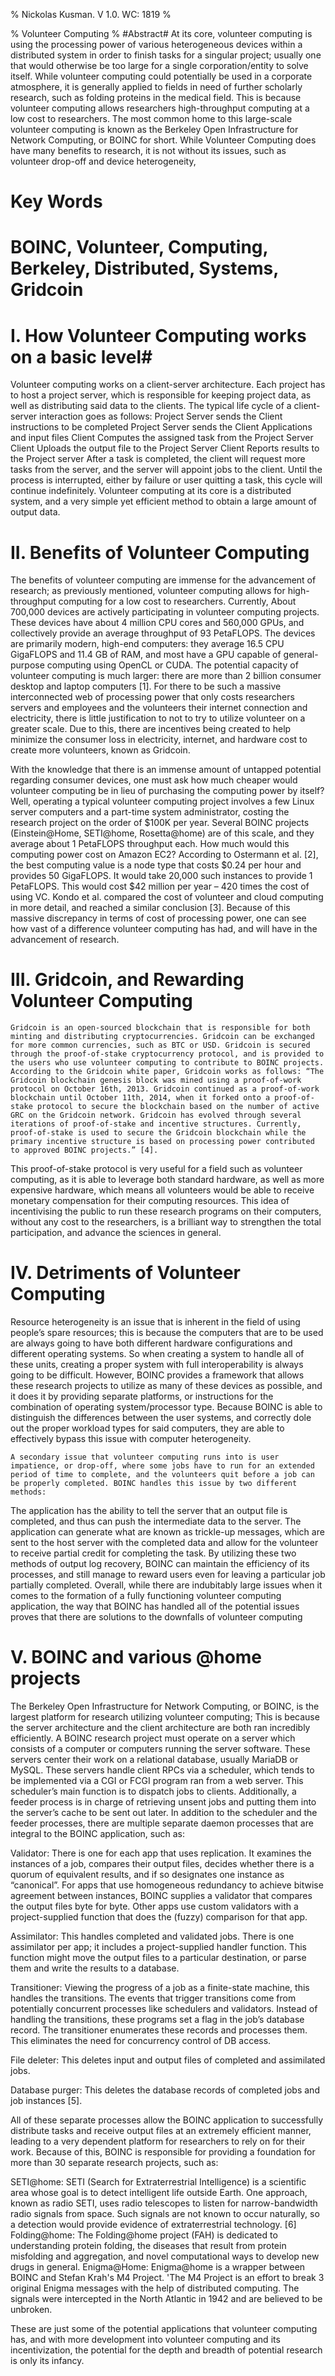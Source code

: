 % Nickolas Kusman. V 1.0. WC: 1819 %

% Volunteer Computing %
#Abstract#
At its core, volunteer computing is using the processing power of various heterogeneous devices within a distributed system in order to finish tasks for a singular project; usually one that would otherwise be too large for a single corporation/entity to solve itself. While volunteer computing could potentially be used in a corporate atmosphere, it is generally applied to fields in need of further scholarly research, such as folding proteins in the medical field. This is because volunteer computing allows researchers high-throughput computing at a low cost to researchers. The most common home to this large-scale volunteer computing is known as the Berkeley Open Infrastructure for Network Computing, or BOINC for short. While Volunteer Computing does have many benefits to research, it is not without its issues, such as volunteer drop-off and device heterogeneity, 

# Key Words #
# BOINC, Volunteer, Computing, Berkeley, Distributed, Systems, Gridcoin #

  # I. How Volunteer Computing works on a basic level#
Volunteer computing works on a client-server architecture. Each project has to host a project server, which is responsible for keeping project data, as well as distributing said data to the clients. The typical life cycle of a client-server interaction goes as follows:
Project Server sends the Client instructions to be completed
Project Server sends the Client Applications and input files 
Client Computes the assigned task from the Project Server
Client Uploads the output file to the Project Server
Client Reports results to the Project server 
After a task is completed, the client will request more tasks from the server, and the server will appoint jobs to the client. Until the process is interrupted, either by failure or user quitting a task, this cycle will continue indefinitely. Volunteer computing at its core is a distributed system, and a very simple yet efficient method to obtain a large amount of output data.

 #  II. Benefits of Volunteer Computing #

The benefits of volunteer computing are immense for the advancement of research; as previously mentioned, volunteer computing allows for high-throughput computing for a low cost to researchers. Currently, About 700,000 devices are actively participating in volunteer computing projects. These devices have about 4 million CPU cores and 560,000 GPUs, and collectively provide an average throughput of 93 PetaFLOPS. The devices are primarily modern, high-end computers: they average 16.5 CPU GigaFLOPS and 11.4 GB of RAM, and most have a GPU capable of general-purpose computing using OpenCL or CUDA. The potential capacity of volunteer computing is much larger: there are more than 2 billion consumer desktop and laptop computers [1]. For there to be such a massive interconnected web of processing power that only costs researchers servers and employees and the volunteers their internet connection and electricity, there is little justification to not to try to utilize volunteer on a greater scale. Due to this, there are incentives being created to help minimize the consumer loss in electricity, internet, and hardware cost to create more volunteers, known as Gridcoin. 

With the knowledge that there is an immense amount of untapped potential regarding consumer devices, one must ask how much cheaper would volunteer computing be in lieu of purchasing the computing power by itself? Well, operating a typical volunteer computing project involves a few Linux server computers and a part-time system administrator, costing the research project on the order of $100K per year. Several BOINC projects (Einstein@Home, SETI@home, Rosetta@home) are of this scale, and they average about 1 PetaFLOPS throughput each. How much would this computing power cost on Amazon EC2? According to Ostermann et al. [2], the best computing value is a node type that costs $0.24 per hour and provides 50 GigaFLOPS. It would take 20,000 such instances to provide 1 PetaFLOPS. This would cost $42 million per year – 420 times the cost of using VC. Kondo et al. compared the cost of volunteer and cloud computing in more detail, and reached a similar conclusion [3]. Because of this massive discrepancy in terms of cost of processing power, one can see how vast of a difference volunteer computing has had, and will have in the advancement of research.

   # III. Gridcoin, and Rewarding Volunteer Computing #
	Gridcoin is an open-sourced blockchain that is responsible for both minting and distributing cryptocurrencies. Gridcoin can be exchanged for more common currencies, such as BTC or USD. Gridcoin is secured through the proof-of-stake cryptocurrency protocol, and is provided to the users who use volunteer computing to contribute to BOINC projects. According to the Gridcoin white paper, Gridcoin works as follows: “The Gridcoin blockchain genesis block was mined using a proof-of-work protocol on October 16th, 2013. Gridcoin continued as a proof-of-work blockchain until October 11th, 2014, when it forked onto a proof-of-stake protocol to secure the blockchain based on the number of active GRC on the Gridcoin network. Gridcoin has evolved through several iterations of proof-of-stake and incentive structures. Currently, proof-of-stake is used to secure the Gridcoin blockchain while the primary incentive structure is based on processing power contributed to approved BOINC projects.” [4]. 

This proof-of-stake protocol is very useful for a field such as volunteer computing, as it is able to leverage both standard hardware, as well as more expensive hardware, which means all volunteers would be able to receive monetary compensation for their computing resources. This idea of incentivising the public to run these research programs on their computers, without any cost to the researchers, is a brilliant way to strengthen the total participation, and advance the sciences in general. 


  # IV. Detriments of Volunteer Computing #

Resource heterogeneity is an issue that is inherent in the field of using people’s spare resources; this is because the computers that are to be used are always going to have both different hardware configurations and different operating systems. So when creating a system to handle all of these units, creating a proper system with full interoperability is always going to be difficult. However, BOINC provides a framework that allows these research projects to utilize as many of these devices as possible, and it does it by providing separate platforms, or instructions for the combination of operating system/processor type. Because BOINC is able to distinguish the differences between the user systems, and correctly dole out the proper workload types for said computers, they are able to effectively bypass this issue with computer heterogeneity. 

	A secondary issue that volunteer computing runs into is user impatience, or drop-off, where some jobs have to run for an extended period of time to complete, and the volunteers quit before a job can be properly completed. BOINC handles this issue by two different methods:
The application has the ability to tell the server that an output file is completed, and thus can push the intermediate data to the server.
The application can generate what are known as trickle-up messages, which are sent to the host server with the completed data and allow for the volunteer to receive partial credit for completing the task. 
By utilizing these two methods of output log recovery, BOINC can maintain the efficiency of its processes, and still manage to reward users even for leaving a particular job partially completed. Overall, while there are indubitably large issues when it comes to the formation of a fully functioning volunteer computing application, the way that BOINC has handled all of the potential issues proves that there are solutions to the downfalls of volunteer computing 

 #  V. BOINC and various @home projects #
The Berkeley Open Infrastructure for Network Computing, or BOINC, is the largest platform for research utilizing volunteer computing; This is because the server architecture and the client architecture are both ran incredibly efficiently. A BOINC research project must operate on a server which consists of a computer or computers running the server software. These servers center their work on a relational database, usually MariaDB or MySQL. These servers handle client RPCs via a scheduler, which tends to be implemented via a CGI or FCGI program ran from a web server. This scheduler’s main function is to dispatch jobs to clients. Additionally, a feeder process is in charge of retrieving unsent jobs and putting them into the server’s cache to be sent out later. In addition to the scheduler and the feeder processes, there are multiple separate daemon processes that are integral to the BOINC application, such as:

Validator: There is one for each app that uses replication. It examines the instances of a job, compares their output files, decides whether there is a quorum of equivalent results, and if so designates one instance as “canonical”. For apps that use homogeneous redundancy to achieve bitwise agreement between instances, BOINC supplies a validator that compares the output files byte for byte. Other apps use custom validators with a project-supplied function that does the (fuzzy) comparison for that app. 

 Assimilator: This handles completed and validated jobs. There is one assimilator per app; it includes a project-supplied handler function. This function might move the output files to a particular destination, or parse them and write the results to a database.  

Transitioner: Viewing the progress of a job as a finite-state machine, this handles the transitions. The events that trigger transitions come from potentially concurrent processes like schedulers and validators. Instead of handling the transitions, these programs set a flag in the job’s database record. The transitioner enumerates these records and processes them. This eliminates the need for concurrency control of DB access.  

File deleter: This deletes input and output files of completed and assimilated jobs.
  
Database purger: This deletes the database records of completed jobs and job instances [5].

All of these separate processes allow the BOINC application to successfully distribute tasks and receive output files at an extremely efficient manner, leading to a very dependent platform for researchers to rely on for their work. Because of this, BOINC is responsible for providing a foundation for more than 30 separate research projects, such as:

SETI@home:  SETI (Search for Extraterrestrial Intelligence) is a scientific area whose goal is to detect intelligent life outside Earth. One approach, known as radio SETI, uses radio telescopes to listen for narrow-bandwidth radio signals from space. Such signals are not known to occur naturally, so a detection would provide evidence of extraterrestrial technology. [6]
Folding@home: The Folding@home project (FAH) is dedicated to understanding protein folding, the diseases that result from protein misfolding and aggregation, and novel computational ways to develop new drugs in general.
Enigma@Home: Enigma@home is a wrapper between BOINC and Stefan Krah's M4 Project. 'The M4 Project is an effort to break 3 original Enigma messages with the help of distributed computing. The signals were intercepted in the North Atlantic in 1942 and are believed to be unbroken.

These are just some of the potential applications that volunteer computing has, and with more development into volunteer computing and its incentivization, the potential for the depth and breadth of potential research is only its infancy.
